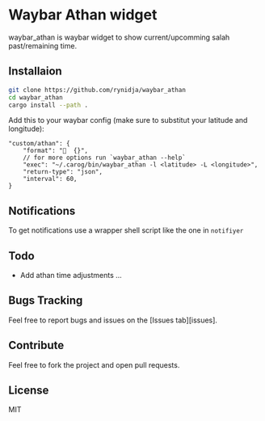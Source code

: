 # Waybar Athan widget

waybar_athan is waybar widget to show current/upcomming salah past/remaining time.

## Installaion

```sh
git clone https://github.com/rynidja/waybar_athan
cd waybar_athan
cargo install --path .
```

Add this to your waybar config (make sure to substitut your latitude and longitude):
```jsonc
"custom/athan": {
    "format": "󱠧  {}",
    // for more options run `waybar_athan --help`
    "exec": "~/.carog/bin/waybar_athan -l <latitude> -L <longitude>",
    "return-type": "json",
    "interval": 60,
}
```

## Notifications

To get notifications use a wrapper shell script like the one in `notifiyer` 

Todo
----

- Add athan time adjustments ...

Bugs Tracking
----

Feel free to report bugs and issues on the [Issues tab][issues].

Contribute
----

Feel free to fork the project and open pull requests.

License
----

MIT

